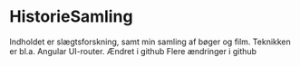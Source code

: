 # HistorieSamling
Indholdet er slægtsforskning, samt min samling af bøger og film. Teknikken er bl.a. Angular UI-router.
Ændret i github
Flere ændringer i github

